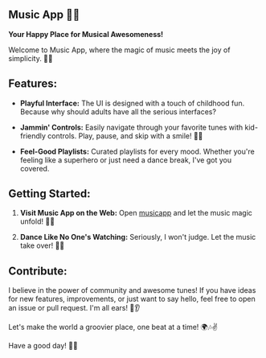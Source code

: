 ## Music App 🚀🎶

**Your Happy Place for Musical Awesomeness!**

Welcome to Music App, where the magic of music meets the joy of simplicity. 🌈✨

## Features:

- **Playful Interface:** The UI is designed with a touch of childhood fun. Because why should adults have all the serious interfaces?

- **Jammin' Controls:** Easily navigate through your favorite tunes with kid-friendly controls. Play, pause, and skip with a smile! 🎸🤘

- **Feel-Good Playlists:** Curated playlists for every mood. Whether you're feeling like a superhero or just need a dance break, I've got you covered.

## Getting Started:

1. **Visit Music App on the Web:**
   Open [musicapp](prathmeshpol2004.github.io/MUSIC/) and let the music magic unfold! 🎉🎵

2. **Dance Like No One's Watching:**
   Seriously, I won't judge. Let the music take over! 💃🕺

## Contribute:

I believe in the power of community and awesome tunes! If you have ideas for new features, improvements, or just want to say hello, feel free to open an issue or pull request. I'm all ears! 🙌👂

Let's make the world a groovier place, one beat at a time! 🌍🎶✌️

Have a good day! 🚀🌟
